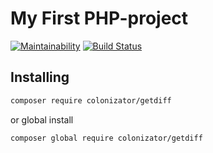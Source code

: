 My First PHP-project
====================
[![Maintainability](https://api.codeclimate.com/v1/badges/e33249b4d24a1cd9f0f1/maintainability)](https://codeclimate.com/github/Colonizator1/php-project-lvl2/maintainability) [![Build Status](https://travis-ci.com/Colonizator1/php-project-lvl2.svg?branch=master)](https://travis-ci.com/Colonizator1/php-project-lvl2)

## Installing
```bash
composer require colonizator/getdiff
```
or global install
```bash
composer global require colonizator/getdiff
```
